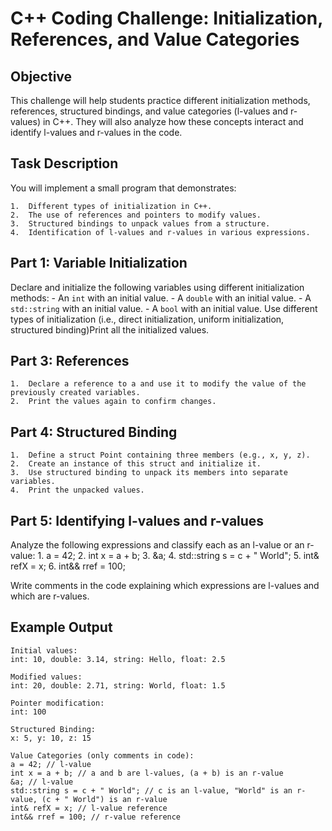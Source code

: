 # C++ Coding Challenge: Initialization, References, and Value Categories

## Objective

This challenge will help students practice different initialization methods, references, structured bindings, and value categories (l-values and r-values) in C++. They will also analyze how these concepts interact and identify l-values and r-values in the code.

## Task Description

You will implement a small program that demonstrates:

    1.	Different types of initialization in C++.
    2.	The use of references and pointers to modify values.
    3.	Structured bindings to unpack values from a structure.
    4.	Identification of l-values and r-values in various expressions.


## Part 1: Variable Initialization

Declare and initialize the following variables using different initialization methods:
	- An `int` with an initial value.
	- A `double` with an initial value.
	- A `std::string` with an initial value.
	- A `bool` with an initial value.
Use different types of initialization (i.e., direct initialization, uniform initialization, structured binding)Print all the initialized values.

## Part 3: References
    1.	Declare a reference to a and use it to modify the value of the previously created variables.
    2.	Print the values again to confirm changes.

## Part 4: Structured Binding
	1.	Define a struct Point containing three members (e.g., x, y, z).
	2.	Create an instance of this struct and initialize it.
	3.	Use structured binding to unpack its members into separate variables.
	4.	Print the unpacked values.

## Part 5: Identifying l-values and r-values

Analyze the following expressions and classify each as an l-value or an r-value:
	1.	a = 42;
	2.	int x = a + b;
	3.	&a;
	4.	std::string s = c + " World";
	5.	int& refX = x;
	6.	int&& rref = 100;

Write comments in the code explaining which expressions are l-values and which are r-values.

## Example Output
```
Initial values:
int: 10, double: 3.14, string: Hello, float: 2.5

Modified values:
int: 20, double: 2.71, string: World, float: 1.5

Pointer modification:
int: 100

Structured Binding:
x: 5, y: 10, z: 15

Value Categories (only comments in code):
a = 42; // l-value
int x = a + b; // a and b are l-values, (a + b) is an r-value
&a; // l-value
std::string s = c + " World"; // c is an l-value, "World" is an r-value, (c + " World") is an r-value
int& refX = x; // l-value reference
int&& rref = 100; // r-value reference
```